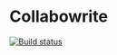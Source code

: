 # Collabowrite
[![Build status](https://ci.appveyor.com/api/projects/status/gt8ln0x3iyrj8v7f?svg=true)](https://ci.appveyor.com/project/wshirey/collabowrite)
